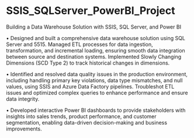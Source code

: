 # SSIS_SQLServer_PowerBI_Project



Building a Data Warehouse Solution with SSIS, SQL Server, and Power BI

• Designed and built a comprehensive data warehouse solution using SQL Server 
and 5515. Managed ETL processes for data ingestion, transformation, and 
incremental loading, ensuring smooth data integration between source and 
destination systems. Implemented Slowly Changing Dimensions (SCD Type 2) 
to track historical changes in dimensions. 
 
• Identified and resolved data quality issues in the production environment, 
including handling primary key violations, data type mismatches, and null 
values, using SSIS and Azure Data Factory pipelines. Troubleshot ETL issues and 
optimized complex queries to enhance performance and ensure data integrity. 
 
• Developed interactive Power BI dashboards to provide stakeholders with 
insights into sales trends, product performance, and customer segmentation, 
enabling data-driven decision-making and business improvements.
